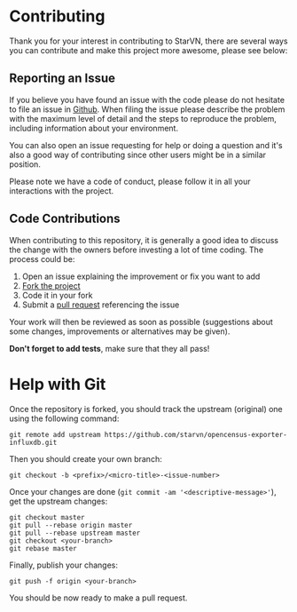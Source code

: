 # Contributing

Thank you for your interest in contributing to StarVN, there are several ways you can contribute and make this project
more awesome, please see below:

## Reporting an Issue

If you believe you have found an issue with the code please do not hesitate to file an issue
in [Github](https://github.com/starvn/opencensus-exporter-influxdb/issues). When filing the issue please describe the problem with the maximum
level of detail and the steps to reproduce the problem, including information about your environment.

You can also open an issue requesting for help or doing a question and it's also a good way of contributing since other
users might be in a similar position.

Please note we have a code of conduct, please follow it in all your interactions with the project.

## Code Contributions

When contributing to this repository, it is generally a good idea to discuss the change with the owners before investing
a lot of time coding. The process could be:

1. Open an issue explaining the improvement or fix you want to add
2. [Fork the project](https://github.com/starvn/opencensus-exporter-influxdb/fork_select)
3. Code it in your fork
4. Submit a [pull request](https://help.github.com/articles/creating-a-pull-request) referencing the issue

Your work will then be reviewed as soon as possible (suggestions about some changes, improvements or alternatives may be
given).

**Don't forget to add tests**, make sure that they all pass!

# Help with Git

Once the repository is forked, you should track the upstream (original) one using the following command:

    git remote add upstream https://github.com/starvn/opencensus-exporter-influxdb.git

Then you should create your own branch:

    git checkout -b <prefix>/<micro-title>-<issue-number>

Once your changes are done (`git commit -am '<descriptive-message>'`), get the upstream changes:

    git checkout master
    git pull --rebase origin master
    git pull --rebase upstream master
    git checkout <your-branch>
    git rebase master

Finally, publish your changes:

    git push -f origin <your-branch>

You should be now ready to make a pull request.